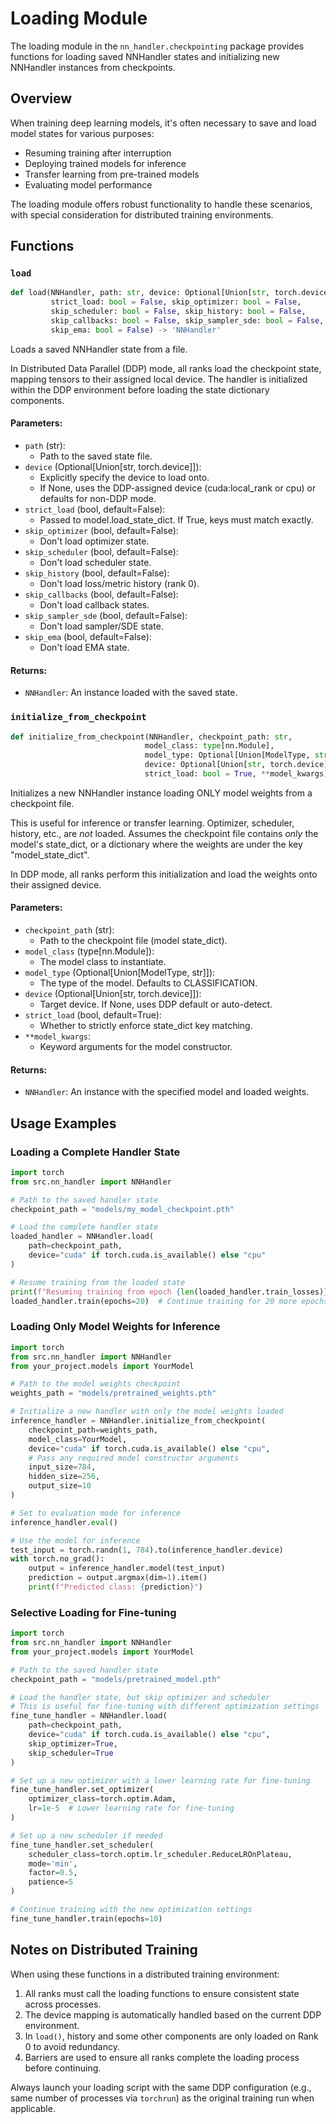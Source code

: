 # Loading Module

The loading module in the `nn_handler.checkpointing` package provides functions for loading saved NNHandler states and initializing new NNHandler instances from checkpoints.

## Overview

When training deep learning models, it's often necessary to save and load model states for various purposes:
- Resuming training after interruption
- Deploying trained models for inference
- Transfer learning from pre-trained models
- Evaluating model performance

The loading module offers robust functionality to handle these scenarios, with special consideration for distributed training environments.

## Functions

### `load`

```python
def load(NNHandler, path: str, device: Optional[Union[str, torch.device]] = None, 
         strict_load: bool = False, skip_optimizer: bool = False, 
         skip_scheduler: bool = False, skip_history: bool = False, 
         skip_callbacks: bool = False, skip_sampler_sde: bool = False, 
         skip_ema: bool = False) -> 'NNHandler'
```

Loads a saved NNHandler state from a file.

In Distributed Data Parallel (DDP) mode, all ranks load the checkpoint state, mapping tensors to their assigned local device. The handler is initialized within the DDP environment before loading the state dictionary components.

#### Parameters:

* `path` (str):
  * Path to the saved state file.
* `device` (Optional[Union[str, torch.device]]):
  * Explicitly specify the device to load onto. 
  * If None, uses the DDP-assigned device (cuda:local_rank or cpu) or defaults for non-DDP mode.
* `strict_load` (bool, default=False):
  * Passed to model.load_state_dict. If True, keys must match exactly.
* `skip_optimizer` (bool, default=False):
  * Don't load optimizer state.
* `skip_scheduler` (bool, default=False):
  * Don't load scheduler state.
* `skip_history` (bool, default=False):
  * Don't load loss/metric history (rank 0).
* `skip_callbacks` (bool, default=False):
  * Don't load callback states.
* `skip_sampler_sde` (bool, default=False):
  * Don't load sampler/SDE state.
* `skip_ema` (bool, default=False):
  * Don't load EMA state.

#### Returns:

* `NNHandler`: An instance loaded with the saved state.

### `initialize_from_checkpoint`

```python
def initialize_from_checkpoint(NNHandler, checkpoint_path: str, 
                              model_class: type[nn.Module], 
                              model_type: Optional[Union[ModelType, str]] = None, 
                              device: Optional[Union[str, torch.device]] = None, 
                              strict_load: bool = True, **model_kwargs) -> 'NNHandler'
```

Initializes a new NNHandler instance loading ONLY model weights from a checkpoint file.

This is useful for inference or transfer learning. Optimizer, scheduler, history, etc., are *not* loaded. Assumes the checkpoint file contains *only* the model's state_dict, or a dictionary where the weights are under the key "model_state_dict".

In DDP mode, all ranks perform this initialization and load the weights onto their assigned device.

#### Parameters:

* `checkpoint_path` (str):
  * Path to the checkpoint file (model state_dict).
* `model_class` (type[nn.Module]):
  * The model class to instantiate.
* `model_type` (Optional[Union[ModelType, str]]):
  * The type of the model. Defaults to CLASSIFICATION.
* `device` (Optional[Union[str, torch.device]]):
  * Target device. If None, uses DDP default or auto-detect.
* `strict_load` (bool, default=True):
  * Whether to strictly enforce state_dict key matching.
* `**model_kwargs`:
  * Keyword arguments for the model constructor.

#### Returns:

* `NNHandler`: An instance with the specified model and loaded weights.

## Usage Examples

### Loading a Complete Handler State

```python
import torch
from src.nn_handler import NNHandler

# Path to the saved handler state
checkpoint_path = "models/my_model_checkpoint.pth"

# Load the complete handler state
loaded_handler = NNHandler.load(
    path=checkpoint_path,
    device="cuda" if torch.cuda.is_available() else "cpu"
)

# Resume training from the loaded state
print(f"Resuming training from epoch {len(loaded_handler.train_losses)}...")
loaded_handler.train(epochs=20)  # Continue training for 20 more epochs
```

### Loading Only Model Weights for Inference

```python
import torch
from src.nn_handler import NNHandler
from your_project.models import YourModel

# Path to the model weights checkpoint
weights_path = "models/pretrained_weights.pth"

# Initialize a new handler with only the model weights loaded
inference_handler = NNHandler.initialize_from_checkpoint(
    checkpoint_path=weights_path,
    model_class=YourModel,
    device="cuda" if torch.cuda.is_available() else "cpu",
    # Pass any required model constructor arguments
    input_size=784,
    hidden_size=256,
    output_size=10
)

# Set to evaluation mode for inference
inference_handler.eval()

# Use the model for inference
test_input = torch.randn(1, 784).to(inference_handler.device)
with torch.no_grad():
    output = inference_handler.model(test_input)
    prediction = output.argmax(dim=1).item()
    print(f"Predicted class: {prediction}")
```

### Selective Loading for Fine-tuning

```python
import torch
from src.nn_handler import NNHandler
from your_project.models import YourModel

# Path to the saved handler state
checkpoint_path = "models/pretrained_model.pth"

# Load the handler state, but skip optimizer and scheduler
# This is useful for fine-tuning with different optimization settings
fine_tune_handler = NNHandler.load(
    path=checkpoint_path,
    device="cuda" if torch.cuda.is_available() else "cpu",
    skip_optimizer=True,
    skip_scheduler=True
)

# Set up a new optimizer with a lower learning rate for fine-tuning
fine_tune_handler.set_optimizer(
    optimizer_class=torch.optim.Adam,
    lr=1e-5  # Lower learning rate for fine-tuning
)

# Set up a new scheduler if needed
fine_tune_handler.set_scheduler(
    scheduler_class=torch.optim.lr_scheduler.ReduceLROnPlateau,
    mode='min',
    factor=0.5,
    patience=5
)

# Continue training with the new optimization settings
fine_tune_handler.train(epochs=10)
```

## Notes on Distributed Training

When using these functions in a distributed training environment:

1. All ranks must call the loading functions to ensure consistent state across processes.
2. The device mapping is automatically handled based on the current DDP environment.
3. In `load()`, history and some other components are only loaded on Rank 0 to avoid redundancy.
4. Barriers are used to ensure all ranks complete the loading process before continuing.

Always launch your loading script with the same DDP configuration (e.g., same number of processes via `torchrun`) as the original training run when applicable.